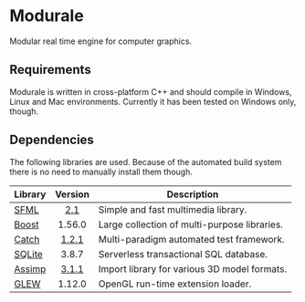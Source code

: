 Modurale
========

Modular real time engine for computer graphics.

Requirements
------------

Modurale is written in cross-platform C++ and should compile in Windows, Linux
and Mac environments. Currently it has been tested on Windows only, though.

Dependencies
------------

The following libraries are used. Because of the automated build system there
is no need to manually install them though.

|   Library   |  Version   |                 Description                  |
| ----------- | :--------: | -------------------------------------------- |
| [SFML][1]   |  [2.1][2]  | Simple and fast multimedia library.          |
| [Boost][3]  |   1.56.0   | Large collection of multi-purpose libraries. |
| [Catch][4]  | [1.2.1][5] | Multi-paradigm automated test framework.     |
| [SQLite][6] |   3.8.7    | Serverless transactional SQL database.       |
| [Assimp][7] | [3.1.1][8] | Import library for various 3D model formats. |
| [GLEW][9]   |   1.12.0   | OpenGL run-time extension loader.            |

[1]: https://github.com/LaurentGomila/SFML
[2]: https://github.com/LaurentGomila/SFML/commit/e257909
[3]: http://www.boost.org/
[4]: https://github.com/philsquared/Catch
[5]: https://github.com/philsquared/Catch/commit/3b18d9e
[6]: http://www.sqlite.org/
[7]: https://github.com/assimp/assimp
[8]: https://github.com/assimp/assimp/commit/dca3f09
[9]: http://glew.sourceforge.net/
